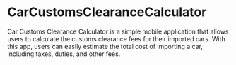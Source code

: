 # CarCustomsClearanceCalculator
Car Customs Clearance Calculator is a simple mobile application that allows users to calculate the customs clearance fees for their imported cars. With this app, users can easily estimate the total cost of importing a car, including taxes, duties, and other fees. 
